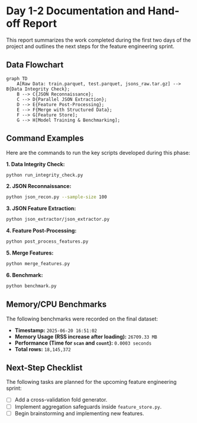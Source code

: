 # Day 1-2 Documentation and Hand-off Report

This report summarizes the work completed during the first two days of the project and outlines the next steps for the feature engineering sprint.

## Data Flowchart

```mermaid
graph TD
    A[Raw Data: train.parquet, test.parquet, jsons_raw.tar.gz] --> B{Data Integrity Check};
    B --> C{JSON Reconnaissance};
    C --> D{Parallel JSON Extraction};
    D --> E{Feature Post-Processing};
    E --> F{Merge with Structured Data};
    F --> G[Feature Store];
    G --> H[Model Training & Benchmarking];
```

## Command Examples

Here are the commands to run the key scripts developed during this phase:

**1. Data Integrity Check:**
```bash
python run_integrity_check.py
```

**2. JSON Reconnaissance:**
```bash
python json_recon.py --sample-size 100
```

**3. JSON Feature Extraction:**
```bash
python json_extractor/json_extractor.py
```

**4. Feature Post-Processing:**
```bash
python post_process_features.py
```

**5. Merge Features:**
```bash
python merge_features.py
```

**6. Benchmark:**
```bash
python benchmark.py
```

## Memory/CPU Benchmarks

The following benchmarks were recorded on the final dataset:

*   **Timestamp:** `2025-06-20 16:51:02`
*   **Memory Usage (RSS increase after loading):** `26709.33 MB`
*   **Performance (Time for `scan` and `count`):** `0.0003 seconds`
*   **Total rows:** `18,145,372`

## Next-Step Checklist

The following tasks are planned for the upcoming feature engineering sprint:

- [ ] Add a cross-validation fold generator.
- [ ] Implement aggregation safeguards inside `feature_store.py`.
- [ ] Begin brainstorming and implementing new features.